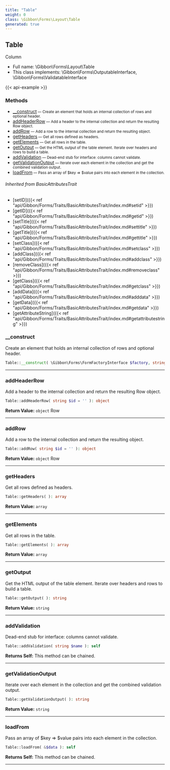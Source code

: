```yaml
---
title: "Table"
weight: 0
class: \Gibbon\Forms\Layout\Table
generated: true
---
```


## Table

Column



* Full name: \Gibbon\Forms\Layout\Table
* This class implements: \Gibbon\Forms\OutputableInterface, \Gibbon\Forms\ValidatableInterface

{{< api-example >}} 



### Methods

- [__construct](#__construct)<small> — Create an element that holds an internal collection of rows and optional header.</small>
- [addHeaderRow](#addheaderrow)<small> — Add a header to the internal collection and return the resulting Row object.</small>
- [addRow](#addrow)<small> — Add a row to the internal collection and return the resulting object.</small>
- [getHeaders](#getheaders)<small> — Get all rows defined as headers.</small>
- [getElements](#getelements)<small> — Get all rows in the table.</small>
- [getOutput](#getoutput)<small> — Get the HTML output of the table element. Iterate over headers and rows to build a table.</small>
- [addValidation](#addvalidation)<small> — Dead-end stub for interface: columns cannot validate.</small>
- [getValidationOutput](#getvalidationoutput)<small> — Iterate over each element in the collection and get the combined validation output.</small>
- [loadFrom](#loadfrom)<small> — Pass an array of $key => $value pairs into each element in the collection.</small>




###### Inherited from BasicAttributesTrait
- [setID]({{< ref "api/Gibbon/Forms/Traits/BasicAttributesTrait/index.md#setid" >}})
- [getID]({{< ref "api/Gibbon/Forms/Traits/BasicAttributesTrait/index.md#getid" >}})
- [setTitle]({{< ref "api/Gibbon/Forms/Traits/BasicAttributesTrait/index.md#settitle" >}})
- [getTitle]({{< ref "api/Gibbon/Forms/Traits/BasicAttributesTrait/index.md#gettitle" >}})
- [setClass]({{< ref "api/Gibbon/Forms/Traits/BasicAttributesTrait/index.md#setclass" >}})
- [addClass]({{< ref "api/Gibbon/Forms/Traits/BasicAttributesTrait/index.md#addclass" >}})
- [removeClass]({{< ref "api/Gibbon/Forms/Traits/BasicAttributesTrait/index.md#removeclass" >}})
- [getClass]({{< ref "api/Gibbon/Forms/Traits/BasicAttributesTrait/index.md#getclass" >}})
- [addData]({{< ref "api/Gibbon/Forms/Traits/BasicAttributesTrait/index.md#adddata" >}})
- [getData]({{< ref "api/Gibbon/Forms/Traits/BasicAttributesTrait/index.md#getdata" >}})
- [getAttributeString]({{< ref "api/Gibbon/Forms/Traits/BasicAttributesTrait/index.md#getattributestring" >}})



### __construct

Create an element that holds an internal collection of rows and optional header.

```php
Table::__construct( \Gibbon\Forms\FormFactoryInterface $factory, string $id = '' )
```









---

### addHeaderRow

Add a header to the internal collection and return the resulting Row object.

```php
Table::addHeaderRow( string $id = '' ): object
```






**Return Value:**
`object`  Row



---

### addRow

Add a row to the internal collection and return the resulting object.

```php
Table::addRow( string $id = '' ): object
```






**Return Value:**
`object`  Row



---

### getHeaders

Get all rows defined as headers.

```php
Table::getHeaders( ): array
```






**Return Value:**
`array`  



---

### getElements

Get all rows in the table.

```php
Table::getElements( ): array
```






**Return Value:**
`array`  



---

### getOutput

Get the HTML output of the table element. Iterate over headers and rows to build a table.

```php
Table::getOutput( ): string
```






**Return Value:**
`string`  



---

### addValidation

Dead-end stub for interface: columns cannot validate.

```php
Table::addValidation( string $name ): self
```






**Returns Self:** This method can be chained.



---

### getValidationOutput

Iterate over each element in the collection and get the combined validation output.

```php
Table::getValidationOutput( ): string
```






**Return Value:**
`string`  



---

### loadFrom

Pass an array of $key => $value pairs into each element in the collection.

```php
Table::loadFrom( &$data ): self
```






**Returns Self:** This method can be chained.



---

